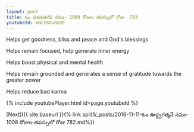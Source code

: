 ```yaml
---
layout: post
title: ఓం పశుపతయే నమః- 1008 రోజుల తపస్సులో రోజు  783
youtubeId: mBct6OvGm2E
---
```

 
 
Helps get goodness, bliss and peace and God's blessings
 
Helps remain focused, help generate inner energy 
 
Helps boost physical and mental health 
 
Helps remain grounded and generates a sense of gratitude towards the greater power 
 
Helps reduce bad karma
 
 
 
 


{% include youtubePlayer.html id=page.youtubeId %}
 
[Next]({{ site.baseurl }}{% link  split1/_posts/2016-11-11-ఓం ఊర్ధ్వగత్మనే నమః- 1008 రోజుల తపస్సులో రోజు  782.md%})
 
